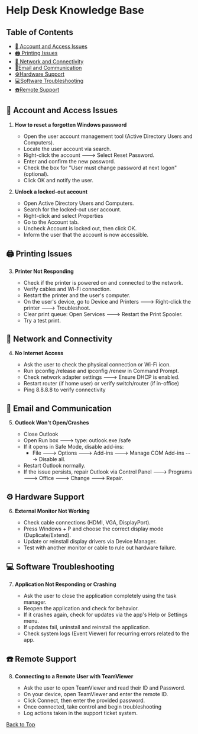 # Help Desk Knowledge Base

## Table of Contents

- [🔐 Account and Access Issues](#-account-and-access-issues)
- [🖨️ Printing Issues](#-printing-issues)
- [🛜 Network and Connectivity](#-network-and-connectivity)
- [📧Email and Communication](#-email-and-communication)
- [⚙️Hardware Support](#-hardware-support)
- [💻Software Troubleshooting](#-software-troubleshooting)
- [☎️Remote Support](#-remote-support)

## 🔐 Account and Access Issues

1. **How to reset a forgotten Windows password**
    - Open the user account management tool (Active Directory Users and Computers).
    - Locate the user account via search.
    - Right-click the account ---> Select Reset Password.
    - Enter and confirm the new password.
    - Check the box for "User must change password at next logon" (optional).
    - Click OK and notify the user.

2. **Unlock a locked-out account**
   - Open Active Directory Users and Computers.
   - Search for the locked-out user account.
   - Right-click and select Properties
   - Go to the Account tab.
   - Uncheck Account is locked out, then click OK.
   - Inform the user that the account is now accessible.

## 🖨️ Printing Issues

3. **Printer Not Responding**
   
   - Check if the printer is powered on and connected to the network.
   - Verify cables and Wi-Fi connection.
   - Restart the printer and the user's computer.
   - On the user's device, go to Device and Printers ---> Right-click the printer ---> Troubleshoot.
   - Clear print queue: Open Services ---> Restart the Print Spooler.
   - Try a test print.
  
## 🛜 Network and Connectivity

4. **No Internet Access**
   
   - Ask the user to check the physical connection or Wi-Fi icon.
   - Run ipconfig /release and ipconfig /renew in Command Prompt.
   - Check network adapter settings ---> Ensure DHCP is enabled.
   - Restart router (if home user) or verify switch/router (if in-office)
   - Ping 8.8.8.8 to verify connectivity
  
## 📧 Email and Communication

5. **Outlook Won't Open/Crashes**
   
   - Close Outlook
   - Open Run box ---> type: outlook.exe /safe
   - If it opens in Safe Mode, disable add-ins:
       - File ---> Options ---> Add-ins ---> Manage COM Add-ins ---> Disable all.
   - Restart Outlook normally.
   - If the issue persists, repair Outlook via Control Panel ---> Programs ---> Office ---> Change ---> Repair.
  
## ⚙️ Hardware Support

6. **External Monitor Not Working**
   
   - Check cable connections (HDMI, VGA, DisplayPort).
   - Press Windows + P and choose the correct display mode (Duplicate/Extend).
   - Update or reinstall display drivers via Device Manager.
   - Test with another monitor or cable to rule out hardware failure.
  
## 💻 Software Troubleshooting

7. **Application Not Responding or Crashing**
   
   - Ask the user to close the application completely using the task manager.
   - Reopen the application and check for behavior.
   - If it crashes again, check for updates via the app's Help or Settings menu.
   - If updates fail, uninstall and reinstall the application.
   - Check system logs (Event Viewer) for recurring errors related to the app.
  
## ☎️ Remote Support

8. **Connecting to a Remote User with TeamViewer**
   
   - Ask the user to open TeamViewer and read their ID and Password.
   - On your device, open TeamViewer and enter the remote ID.
   - Click Connect, then enter the provided password.
   - Once connected, take control and begin troubleshooting
   - Log actions taken in the support ticket system.


[Back to Top](#help-desk-knowledge-base)
